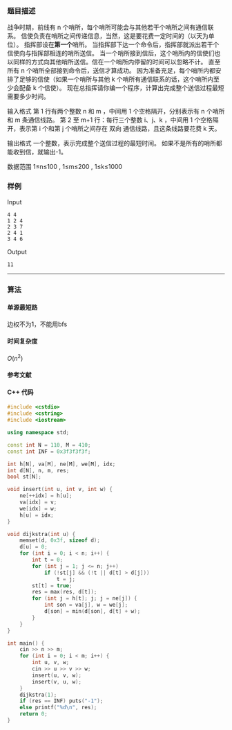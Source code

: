 ### 题目描述

战争时期，前线有  n  个哨所，每个哨所可能会与其他若干个哨所之间有通信联系。
信使负责在哨所之间传递信息，当然，这是要花费一定时间的（以天为单位）。
指挥部设在**第一个**哨所。
当指挥部下达一个命令后，指挥部就派出若干个信使向与指挥部相连的哨所送信。
当一个哨所接到信后，这个哨所内的信使们也以同样的方式向其他哨所送信。信在一个哨所内停留的时间可以忽略不计。
直至所有  n  个哨所全部接到命令后，送信才算成功。
因为准备充足，每个哨所内都安排了足够的信使（如果一个哨所与其他  k  个哨所有通信联系的话，这个哨所内至少会配备  k  个信使）。
现在总指挥请你编一个程序，计算出完成整个送信过程最短需要多少时间。

输入格式
第  1  行有两个整数  n  和  m ，中间用  1  个空格隔开，分别表示有  n  个哨所和  m  条通信线路。
第  2  至  m+1  行：每行三个整数  i、j、k ，中间用  1  个空格隔开，表示第  i  个和第  j  个哨所之间存在 双向 通信线路，且这条线路要花费  k  天。

输出格式
一个整数，表示完成整个送信过程的最短时间。
如果不是所有的哨所都能收到信，就输出-1。

数据范围
1≤n≤100 ,
1≤m≤200 ,
1≤k≤1000

### 样例

Input

```
4 4
1 2 4
2 3 7
2 4 1
3 4 6
```

Output

```
11
```

----------

### 算法
#### 单源最短路

边权不为1，不能用bfs

#### 时间复杂度

$O(n ^ 2)$

#### 参考文献

#### C++ 代码

``` cpp
#include <cstdio>
#include <cstring>
#include <iostream>

using namespace std;

const int N = 110, M = 410;
const int INF = 0x3f3f3f3f;

int h[N], va[M], ne[M], we[M], idx;
int d[N], n, m, res;
bool st[N];

void insert(int u, int v, int w) {
    ne[++idx] = h[u];
    va[idx] = v;
    we[idx] = w;
    h[u] = idx;
}

void dijkstra(int u) {
    memset(d, 0x3f, sizeof d);
    d[u] = 0;
    for (int i = 0; i < n; i++) {
        int t = 0;
        for (int j = 1; j <= n; j++)
            if (!st[j] && (!t || d[t] > d[j]))
                t = j;
        st[t] = true;
        res = max(res, d[t]);
        for (int j = h[t]; j; j = ne[j]) {
            int son = va[j], w = we[j];
            d[son] = min(d[son], d[t] + w);
        }
    }
}

int main() {
    cin >> n >> m;
    for (int i = 0; i < m; i++) {
        int u, v, w;
        cin >> u >> v >> w;
        insert(u, v, w);
        insert(v, u, w);
    }
    dijkstra(1);
    if (res == INF) puts("-1");
    else printf("%d\n", res);
    return 0;
}
```
